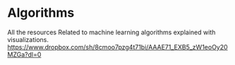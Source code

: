 # Algorithms
All the resources Related to machine learning algorithms explained with visualizations.
https://www.dropbox.com/sh/8cmoo7pzg4t71bi/AAAE71_EXB5_zW1eoOy20MZGa?dl=0
